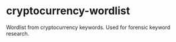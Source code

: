 # cryptocurrency-wordlist
Wordlist from cryptocurrency keywords. Used for forensic keyword research.

